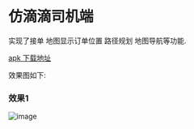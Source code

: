 # 仿滴滴司机端
实现了接单 地图显示订单位置 路径规划 地图导航等功能.


[apk 下载地址](https://github.com/jikun2008/YisingleDriver/blob/master/apk/driver.apk)


效果图如下:

### 效果1

![image](https://github.com/jikun2008/YisingleDriver/blob/master/apk/%E6%95%88%E6%9E%9C%E5%9B%BE.png?raw=true)
